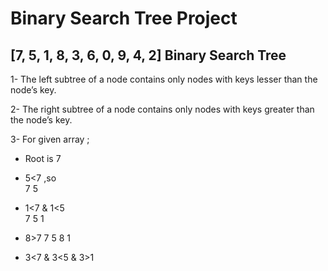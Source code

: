 # Binary Search Tree Project
## [7, 5, 1, 8, 3, 6, 0, 9, 4, 2] Binary Search Tree 
1- The left subtree of a node contains only nodes with keys lesser than the node’s key.

2- The right subtree of a node contains only nodes with keys greater than the node’s key.

3- For given array ;

 - Root is 7 
 
 - 5<7 ,so            
                                              7
                                        5      
             
 - 1<7 & 1<5      
                                                  7
                                          5
                                       1
- 8>7 
                                                   7
                                          5               8
                                       1     
 - 3<7 & 3<5 & 3>1 
                                     
